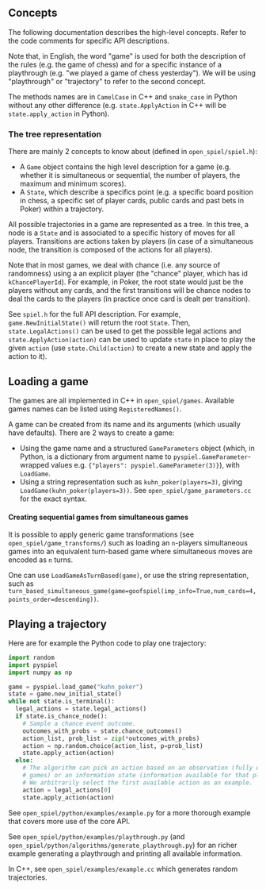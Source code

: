 ## Concepts

The following documentation describes the high-level concepts. Refer to the code
comments for specific API descriptions.

Note that, in English, the word "game" is used for both the description of the
rules (e.g. the game of chess) and for a specific instance of a playthrough
(e.g. "we played a game of chess yesterday"). We will be using "playthrough" or
"trajectory" to refer to the second concept.

The methods names are in `CamelCase` in C++ and `snake_case` in Python without
any other difference (e.g. `state.ApplyAction` in C++ will be
`state.apply_action` in Python).

### The tree representation

There are mainly 2 concepts to know about (defined in `open_spiel/spiel.h`):

*   A `Game` object contains the high level description for a game (e.g. whether
    it is simultaneous or sequential, the number of players, the maximum and
    minimum scores).
*   A `State`, which describe a specifics point (e.g. a specific board position
    in chess, a specific set of player cards, public cards and past bets in
    Poker) within a trajectory.

All possible trajectories in a game are represented as a tree. In this tree, a
node is a `State` and is associated to a specific history of moves for all
players. Transitions are actions taken by players (in case of a simultaneous
node, the transition is composed of the actions for all players).

Note that in most games, we deal with chance (i.e. any source of randomness)
using a an explicit player (the "chance" player, which has id
`kChancePlayerId`). For example, in Poker, the root state would just be the
players without any cards, and the first transitions will be chance nodes to
deal the cards to the players (in practice once card is dealt per transition).

See `spiel.h` for the full API description. For example,
`game.NewInitialState()` will return the root `State`. Then,
`state.LegalActions()` can be used to get the possible legal actions and
`state.ApplyAction(action)` can be used to update `state` in place to play the
given `action` (use `state.Child(action)` to create a new state and apply the
action to it).

## Loading a game

The games are all implemented in C++ in `open_spiel/games`. Available games
names can be listed using `RegisteredNames()`.

A game can be created from its name and its arguments (which usually have
defaults). There are 2 ways to create a game:

*   Using the game name and a structured `GameParameters` object (which, in
    Python, is a dictionary from argument name to
    `pyspiel.GameParameter`-wrapped values e.g. `{"players":
    pyspiel.GameParameter(3)}`), with `LoadGame`.
*   Using a string representation such as `kuhn_poker(players=3)`, giving
    `LoadGame(kuhn_poker(players=3))`. See `open_spiel/game_parameters.cc` for
    the exact syntax.

#### Creating sequential games from simultaneous games

It is possible to apply generic game transformations (see
`open_spiel/game_transforms/`) such as loading an `n`-players simultaneous games
into an equivalent turn-based game where simultaneous moves are encoded as `n`
turns.

One can use `LoadGameAsTurnBased(game)`, or use the string representation, such
as
`turn_based_simultaneous_game(game=goofspiel(imp_info=True,num_cards=4,points_order=descending))`.

## Playing a trajectory

Here are for example the Python code to play one trajectory:

```python
import random
import pyspiel
import numpy as np

game = pyspiel.load_game("kuhn_poker")
state = game.new_initial_state()
while not state.is_terminal():
  legal_actions = state.legal_actions()
  if state.is_chance_node():
    # Sample a chance event outcome.
    outcomes_with_probs = state.chance_outcomes()
    action_list, prob_list = zip(*outcomes_with_probs)
    action = np.random.choice(action_list, p=prob_list)
    state.apply_action(action)
  else:
    # The algorithm can pick an action based on an observation (fully observable
    # games) or an information state (information available for that player)
    # We arbitrarily select the first available action as an example.
    action = legal_actions[0]
    state.apply_action(action)
```

See `open_spiel/python/examples/example.py` for a more thorough example that
covers more use of the core API.

See `open_spiel/python/examples/playthrough.py` (and
`open_spiel/python/algorithms/generate_playthrough.py`) for an richer example
generating a playthrough and printing all available information.

In C++, see `open_spiel/examples/example.cc` which generates random
trajectories.
